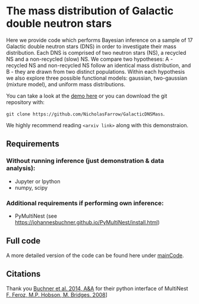 # The mass distribution of Galactic double neutron stars
Here we provide code which performs Bayesian inference on a sample of 17 Galactic double neutron stars (DNS) in order to investigate their mass distribution. Each DNS is comprised of two neutron stars (NS), a recycled NS and a non-recycled (slow) NS. We compare two hypotheses: A - recycled NS and non-recycled NS follow an identical mass distribution, and B - they are drawn from two distinct populations. Within each hypothesis we also explore three possible functional models: gaussian, two-gaussian (mixture model), and uniform mass distributions.

You can take a look at the [demo here](https://github.com/NicholasFarrow/GalacticDNSMass/blob/master/inferenceDemo.ipynb) or you can download the git repository with:

`git clone https://github.com/NicholasFarrow/GalacticDNSMass`.

We highly recommend reading `<arxiv link>` along with this demonstraion.

## Requirements 
### Without running inference (just demonstration & data analysis):
* Jupyter or Ipython
* numpy, scipy

### Additional requirements if performing own inference:
* PyMultiNest (see https://johannesbuchner.github.io/PyMultiNest/install.html)

## Full code
A more detailed version of the code can be found here under [mainCode](/mainCode/).

## Citations
Thank you [Buchner et al. 2014, A&A](http://www.aanda.org/articles/aa/abs/2014/04/aa22971-13/aa22971-13.html) for their python interface of MultiNest [F. Feroz, M.P. Hobson, M. Bridges. 2008](https://arxiv.org/abs/0809.3437)]
